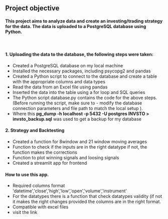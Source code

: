 ## Project objective
#### This project aims to analyze data and create an investing/trading strategy for the data. The data is uploaded to a PostgreSQL database using Python.
<br>

#### 1. Uploading the data to the database, the following steps were taken:

- Created a PostgreSQL database on my local machine
- Installed the necessary packages, including psycopg2 and pandas
- Created a Python script to connect to the database and create a table with the appropriate columns and data types
- Read the data from an Excel file using pandas
- Inserted the data into the table using a for loop and SQL queries
- The Python script database.py contains the code for the above steps. (Before running the script, make sure to - modify the database connection parameters and file path to match the local setup ).
- Where this <b>pg_dump -h localhost -p 5432 -U postgres INVSTO > invsto_backup.sql</b> was used to get a backup for my database 


#### 2. Strategy and Backtesting
- Created a function for 8window and 21 window moving averages
- Function to check if the inputs are in the right datatype if not, the function makes the corrections
- Function to plot winning signals and loosing signals
- Created a streamlit app for frontend

#### How to use this app.
- Required columns format  'datetime','close','high','low','open','volume','instrument'
- For the datatypes there is a function that check datatypes validity (if not it makes the right changes provided the columns are in the right format.
- Compatible with excel files
- visit the link <a href='#'></a>

